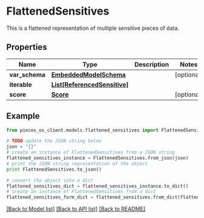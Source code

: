 # FlattenedSensitives

This is a flattened representation of multiple sensitive pieces of data.

## Properties
Name | Type | Description | Notes
------------ | ------------- | ------------- | -------------
**var_schema** | [**EmbeddedModelSchema**](EmbeddedModelSchema.md) |  | [optional] 
**iterable** | [**List[ReferencedSensitive]**](ReferencedSensitive.md) |  | 
**score** | [**Score**](Score.md) |  | [optional] 

## Example

```python
from pieces_os_client.models.flattened_sensitives import FlattenedSensitives

# TODO update the JSON string below
json = "{}"
# create an instance of FlattenedSensitives from a JSON string
flattened_sensitives_instance = FlattenedSensitives.from_json(json)
# print the JSON string representation of the object
print FlattenedSensitives.to_json()

# convert the object into a dict
flattened_sensitives_dict = flattened_sensitives_instance.to_dict()
# create an instance of FlattenedSensitives from a dict
flattened_sensitives_form_dict = flattened_sensitives.from_dict(flattened_sensitives_dict)
```
[[Back to Model list]](../README.md#documentation-for-models) [[Back to API list]](../README.md#documentation-for-api-endpoints) [[Back to README]](../README.md)


